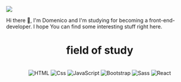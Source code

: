 <img src="https://mir-s3-cdn-cf.behance.net/project_modules/2800_opt_1/f66051104513603.5f647cdd7b864.jpg"/>
<br>
<p font-size="18px"> Hi there 👋, I'm Domenico and I'm studying for becoming a front-end-developer. I hope You can find some interesting stuff right here. <p>

<h1 align="center" font-size="16px">field of study</h1>
<br>
<div align="center">
    <img alt="HTML" src="https://img.shields.io/badge/HTML-E34F26?logo=html5&logoColor=white&style=for-the-badge" />
    <img alt="Css" src="https://img.shields.io/badge/CSS-1572B6?logo=css3&logoColor=white&style=for-the-badge" />
    <img alt="JavaScript" src="https://img.shields.io/badge/JavaScript-F7DF1E?logo=javascript&logoColor=white&style=for-the-badge" />
    <img alt="Bootstrap" src="https://img.shields.io/badge/Bootstrap-563D7C?logo=react&logoColor=white&style=for-the-badge" />
    <img alt="Sass" src="https://img.shields.io/badge/Sass-CC6699?logo=sass&logoColor=white&style=for-the-badge" />
    <img alt="React" src="https://img.shields.io/badge/React-61DAFB?logo=react&logoColor=white&style=for-the-badge" />
</div>
